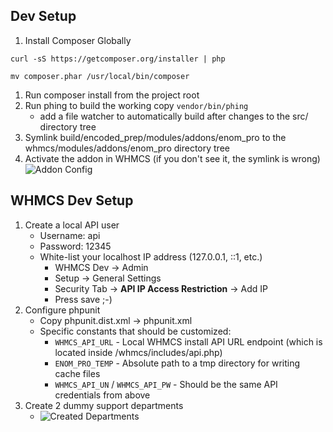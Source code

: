 ## Dev Setup
1. Install Composer Globally

  `curl -sS https://getcomposer.org/installer | php`
  
  `mv composer.phar /usr/local/bin/composer`
1. Run composer install from the project root
1. Run phing to build the working copy `vendor/bin/phing`
	* add a file watcher to automatically build after changes to the src/ directory tree
1. Symlink build/encoded_prep/modules/addons/enom_pro to the whmcs/modules/addons/enom_pro directory tree
1. Activate the addon in WHMCS (if you don't see it, the symlink is wrong) ![Addon Config](http://cl.circletr.ee/image/0r3d301r2u0o/Image%202015-03-18%20at%209.09.32.png)


## WHMCS Dev Setup

1. Create a local API user
	* Username: api
	* Password: 12345
	* White-list your localhost IP address (127.0.0.1, ::1, etc.)
		* WHMCS Dev -> Admin
		* Setup -> General Settings
		* Security Tab -> **API IP Access Restriction** -> Add IP
		* Press save ;-)
1. Configure phpunit
	* Copy phpunit.dist.xml -> phpunit.xml
	* Specific constants that should be customized:
		* `WHMCS_API_URL` - Local WHMCS install API URL endpoint (which is located inside /whmcs/includes/api.php)
		* `ENOM_PRO_TEMP` - Absolute path to a tmp directory for writing cache files
		* `WHMCS_API_UN` / `WHMCS_API_PW` - Should be the same API credentials from above
1. Create 2 dummy support departments
	* ![Created Departments](http://cl.circletr.ee/image/0n2r171r1Y3X/Image%202015-07-09%20at%208.42.43.png)

